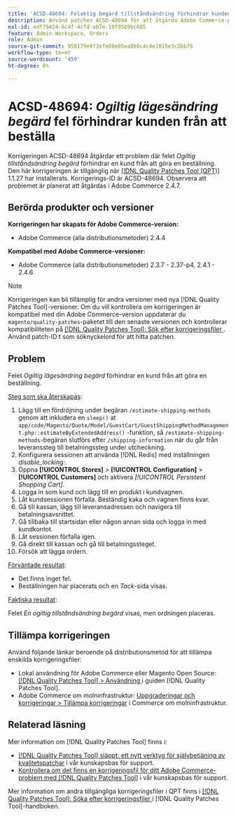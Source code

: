 ```yaml
---
title: 'ACSD-48694: Felaktig begärd tillståndsändring förhindrar kunden från att beställa'
description: Använd patchen ACSD-48694 för att åtgärda Adobe Commerce-problemet där felet *Ogiltig tillståndsändring har begärts* förhindrar att en kund beställer.
exl-id: edf79424-6c4f-4cfd-ab7e-19f95b9bc685
feature: Admin Workspace, Orders
role: Admin
source-git-commit: 958179e0f3efe08e65ea8b0c4c4e1015e3c5bb76
workflow-type: tm+mt
source-wordcount: '459'
ht-degree: 0%

---
```


# ACSD-48694: *Ogiltig lägesändring begärd* fel förhindrar kunden från att beställa

Korrigeringen ACSD-48694 åtgärdar ett problem där felet *Ogiltig tillståndsändring begärd* förhindrar en kund från att göra en beställning. Den här korrigeringen är tillgänglig när [[!DNL Quality Patches Tool (QPT)]](/help/announcements/adobe-commerce-announcements/magento-quality-patches-released-new-tool-to-self-serve-quality-patches.md) 1.1.27 har installerats. Korrigerings-ID är ACSD-48694. Observera att problemet är planerat att åtgärdas i Adobe Commerce 2.4.7.

## Berörda produkter och versioner

**Korrigeringen har skapats för Adobe Commerce-version:**

* Adobe Commerce (alla distributionsmetoder) 2.4.4

**Kompatibel med Adobe Commerce-versioner:**

* Adobe Commerce (alla distributionsmetoder) 2.3.7 - 2.37-p4, 2.4.1 - 2.4.6

>[!NOTE]
>
>Korrigeringen kan bli tillämplig för andra versioner med nya [!DNL Quality Patches Tool]-versioner. Om du vill kontrollera om korrigeringen är kompatibel med din Adobe Commerce-version uppdaterar du `magento/quality-patches`-paketet till den senaste versionen och kontrollerar kompatibiliteten på [[!DNL Quality Patches Tool]: Sök efter korrigeringsfiler ](https://experienceleague.adobe.com/tools/commerce-quality-patches/index.html). Använd patch-ID:t som söknyckelord för att hitta patchen.

## Problem

Felet *Ogiltig lägesändring begärd* förhindrar en kund från att göra en beställning.

<u>Steg som ska återskapas</u>:

1. Lägg till en fördröjning under begäran `/estimate-shipping-methods` genom att inkludera en `sleep()` at `app/code/Magento/Quote/Model/GuestCart/GuestShippingMethodManagement.php::estimateByExtendedAddress()` -funktion, så `/estimate-shipping-methods`-begäran slutförs efter `/shipping-information` när du går från leveranssteg till betalningssteg under utcheckning.
1. Konfigurera sessionen att använda [!DNL Redis] med inställningen *disable_locking:*.
1. Öppna **[!UICONTROL Stores]** > **[!UICONTROL Configuration]** > **[!UICONTROL Customers]** och aktivera *[!UICONTROL Persistent Shopping Cart]*.
1. Logga in som kund och lägg till en produkt i kundvagnen.
1. Låt kundsessionen förfalla. Beständig kaka och vagnen finns kvar.
1. Gå till kassan, lägg till leveransadressen och navigera till betalningsavsnittet.
1. Gå tillbaka till startsidan eller någon annan sida och logga in med kundkontot.
1. Låt sessionen förfalla igen.
1. Gå direkt till kassan och gå till betalningssteget.
1. Försök att lägga ordern.

<u>Förväntade resultat</u>:

* Det finns inget fel.
* Beställningen har placerats och en *Tack*-sida visas.

<u>Faktiska resultat</u>:

Felet *En ogiltig tillståndsändring begärd* visas, men ordningen placeras.

## Tillämpa korrigeringen

Använd följande länkar beroende på distributionsmetod för att tillämpa enskilda korrigeringsfiler:

* Lokal användning för Adobe Commerce eller Magento Open Source: [[!DNL Quality Patches Tool] > Användning ](https://experienceleague.adobe.com/docs/commerce-operations/tools/quality-patches-tool/usage.html) i guiden [!DNL Quality Patches Tool].
* Adobe Commerce om molninfrastruktur: [Uppgraderingar och korrigeringar > Tillämpa korrigeringar](https://experienceleague.adobe.com/docs/commerce-cloud-service/user-guide/develop/upgrade/apply-patches.html) i Commerce om molninfrastruktur.

## Relaterad läsning

Mer information om [!DNL Quality Patches Tool] finns i:

* [[!DNL Quality Patches Tool] släppt: ett nytt verktyg för självbetjäning av kvalitetspatchar](/help/announcements/adobe-commerce-announcements/magento-quality-patches-released-new-tool-to-self-serve-quality-patches.md) i vår kunskapsbas för support.
* [Kontrollera om det finns en korrigeringsfil för ditt Adobe Commerce-problem med  [!DNL Quality Patches Tool]](/help/support-tools/patches-available-in-qpt-tool/check-patch-for-magento-issue-with-magento-quality-patches.md) i vår kunskapsbas för support.

Mer information om andra tillgängliga korrigeringsfiler i QPT finns i [[!DNL Quality Patches Tool]: Söka efter korrigeringsfiler ](https://experienceleague.adobe.com/tools/commerce-quality-patches/index.html) i [!DNL Quality Patches Tool]-handboken.
